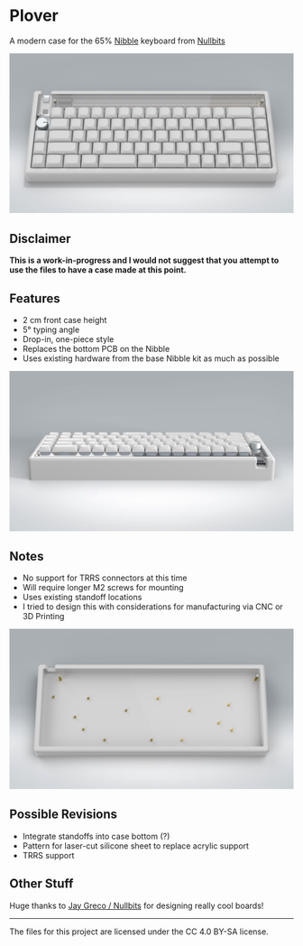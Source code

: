 # Plover
A modern case for the 65% [Nibble](https://nullbits.co/nibble/) keyboard from [Nullbits](https://nullbits.co/)

![Front View (Render)](images/front_view.jpg)

## Disclaimer
**This is a work-in-progress and I would not suggest that you attempt to use the files to have a case made at this point.**

## Features
- 2 cm front case height
- 5° typing angle
- Drop-in, one-piece style
- Replaces the bottom PCB on the Nibble
- Uses existing hardware from the base Nibble kit as much as possible

![Rear View (Render)](images/rear_view.jpg)

## Notes
- No support for TRRS connectors at this time
- Will require longer M2 screws for mounting
- Uses existing standoff locations
- I tried to design this with considerations for manufacturing via CNC or 3D Printing

![Case Body with Standoffs (Render)](images/bare_case.jpg)

## Possible Revisions
- Integrate standoffs into case bottom (?)
- Pattern for laser-cut silicone sheet to replace acrylic support
- TRRS support

## Other Stuff
Huge thanks to [Jay Greco / Nullbits](https://nullbits.co/) for designing really cool boards!

----
The files for this project are licensed under the CC 4.0 BY-SA license.
